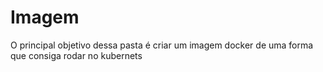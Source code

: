 # Imagem

O principal objetivo dessa pasta é criar um imagem docker de uma forma que consiga rodar no kubernets